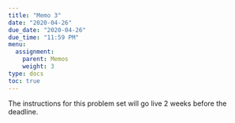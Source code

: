 ```yaml
---
title: "Memo 3"
date: "2020-04-26"
due_date: "2020-04-26"
due_time: "11:59 PM"
menu:
  assignment:
    parent: Memos
    weight: 3
type: docs
toc: true
---
```


The instructions for this problem set will go live 2 weeks before the deadline.
